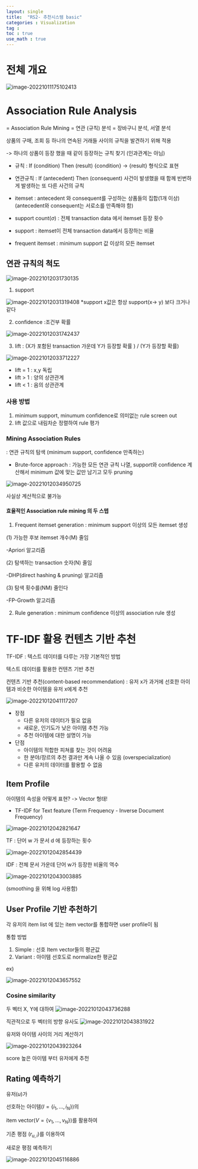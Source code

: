 ```yaml
---
layout: single
title:  "RS2- 추천시스템 basic"
categories : Visualization
tag : 
toc : true
use_math : true
---
```



# 전체 개요

![image-20221011175102413](/images/2022-10-11-RecSys2/image-20221011175102413.png)

# Association Rule Analysis
= Association Rule Mining = 연관 (규칙) 분석 = 장바구니 분석, 서열 분석

상품의 구매, 조회 등 하나의 연속된 거래들 사이의 규칙을 발견하기 위해 적용

-> 하나의 상품이 등장 했을 때 같이 등장하는 규칙 찾기 (인과관계는 아님)


+ 규칙 : If (condition) Then (result)
{condition} -> {result} 형식으로 표현

+ 연관규칙 :  If (antecedent) Then (consequent)
사건이 발생했을 때 함께 빈번하게 발생하는 또 다른 사건의 규칙

+ itemset : antecedent 와 consequent를 구성하는 상품들의 집합(1개 이상)
	(antecedent와 consequent는 서로소를 만족해야 함)

+ support count($\sigma$)
	: 전체 transaction data 에서 itemset 등장 횟수

+ support 
	: itemset이 전체 transaction data에서 등장하는 비율

+ frequent itemset
	: minimum support 값 이상의 모든 itemset



## 연관 규칙의 척도

![image-20221012031730135](/images/2022-10-11-RecSys2/image-20221012031730135.png)

1) support

![image-20221012031319408](/images/2022-10-11-RecSys2/image-20221012031319408.png)
*support x값은 항상 support(x-> y) 보다 크거나 같다 

2) confidence
	:조건부 확률

![image-20221012031742437](/images/2022-10-11-RecSys2/image-20221012031742437.png)

3) lift
	: (X가 포함된 transaction 가운데 Y가 등장할 확률 ) / (Y가 등장할 확률) 

![image-20221012033712227](/images/2022-10-11-RecSys2/image-20221012033712227.png)

+ lift = 1 : x,y 독립
+ lift > 1 : 양의 상관관계
+ lift < 1 : 음의 상관관계



### 사용 방법

1) minimum support, minumum confidence로 의미없는 rule screen out
2) lift 값으로 내림차순 정렬하여 rule 평가 

### Mining Association Rules
: 연관 규칙의 탐색 (minimum support, confidence 만족하는)


+ Brute-force approach
: 가능한 모든 연관 규칙 나열, support와 confidence 계산해서  minimum 값에 맞는 값만 남기고 모두 pruning

![image-20221012034950725](/images/2022-10-11-RecSys2/image-20221012034950725.png)

사실상 계산적으로 불가능

#### 효율적인 Association rule mining 의 두 스텝
1) Frequent itemset generation
	: minimum support 이상의 모든 itemset 생성

(1) 가능한 후보 itemset 개수(M) 줄임 

-Apriori 알고리즘

(2) 탐색하는 transaction 숫자(N) 줄임

-DHP(direct hashing & pruning) 알고리즘

(3) 탐색 횟수를(NM) 줄인다

-FP-Growth 알고리즘 

2) Rule generation
	: minimum confidence 이상의 association rule 생성





# TF-IDF 활용 컨텐츠 기반 추천
TF-IDF : 텍스트 데이터를 다루는 가장 기본적인 방법

텍스트 데이터를 활용한 컨텐츠 기반 추천


컨텐츠 기반 추천(content-based recommendation)
	: 유저 x가 과거에 선호한 아이템과 비슷한 아이템을 유저 x에게 추천

![image-20221012041117207](/images/2022-10-11-RecSys2/image-20221012041117207.png)


+ 장점
	+ 다른 유저의 데이터가 필요 없음
	+ 새로운, 인기도가 낮은 아이템 추천 가능
	+ 추천 아이템에 대한 설명이 가능
+ 단점
	+ 아이템의 적합한 피쳐를 찾는 것이 어려움
	+ 한 분야/장르의 추천 결과만 계속 나올 수 있음 (overspecialization)
	+ 다른 유저의 데이터를 활용할 수 없음


## Item Profile
아이템의 속성을 어떻게 표현? -> Vector 형태!

+ TF-IDF for Text feature
(Term Frequency - Inverse Document Frequency)

![image-20221012042821647](/images/2022-10-11-RecSys2/image-20221012042821647.png)

TF : 단어 w 가 문서 d 에 등장하는 횟수

![image-20221012042854439](/images/2022-10-11-RecSys2/image-20221012042854439.png)

IDF : 전체 문서 가운데 단어 w가 등장한 비율의 역수

![image-20221012043003885](/images/2022-10-11-RecSys2/image-20221012043003885.png)

(smoothing 을 위해 log 사용함)



## User Profile 기반 추천하기

각 유저의 item list 에 있는 item vector를 통합하면 user profile이 됨

통합 방법
1) Simple : 선호 Item vector들의 평균값
2) Variant : 아이템 선호도로 normalize한 평균값

ex)

![image-20221012043657552](/images/2022-10-11-RecSys2/image-20221012043657552.png)


### Cosine similarity

두 벡터 X, Y에 대하여
![image-20221012043736288](/images/2022-10-11-RecSys2/image-20221012043736288.png)

직관적으로 두 벡터의 방향 유사도
![image-20221012043831922](/images/2022-10-11-RecSys2/image-20221012043831922.png)

유저와 아이템 사이의 거리 계산하기

![image-20221012043923264](/images/2022-10-11-RecSys2/image-20221012043923264.png)

score 높은 아이템 부터 유저에게 추천

## Rating 예측하기

유저($u$)가

선호하는 아이템($I = \{i_1, ..., i_N\}$)의

item vector($V = \{v_1,...,v_N\}$)를 활용하여 

기존 평점 ($r_{u,i}$)를 이용하여

새로운 평점 예측하기

![image-20221012045116886](/images/2022-10-11-RecSys2/image-20221012045116886.png)
